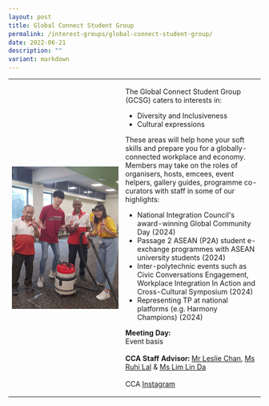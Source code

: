 ```yaml
---
layout: post
title: Global Connect Student Group
permalink: /interest-groups/global-connect-student-group/
date: 2022-06-21
description: ""
variant: markdown
---
```

<div>
    <table>
        <tbody><tr>
            <td style="width:45%"><img src="/images/CCA_global_connect_student_group.jpg" style="display:block;margin-left:auto;margin-right:auto;" alt="Global Connect Student Group"></td>
            <td>
                <p>
                    The Global Connect Student Group (GCSG) caters to interests in:<br>
                </p>
                    <ul>
                        <li>Diversity and Inclusiveness</li>
                        <li>Cultural expressions</li>
                    </ul>
                <p>
                    These areas will help hone your soft skills and prepare you for a globally-connected workplace and economy. Members may take on the roles of organisers, hosts, emcees, event helpers, gallery guides, programme co-curators with staff in some of our highlights:
							</p>
									<ul>
										<li>National Integration Council's award-winning Global Community Day (2024)</li>
										<li>Passage 2 ASEAN (P2A) student e-exchange programmes with ASEAN university students (2024)
</li>
										<li>Inter-polytechnic events such as Civic Conversations Engagement, Workplace Integration In Action and Cross-Cultural Symposium (2024)
</li>
										<li>Representing TP at national platforms (e.g. Harmony Champions) (2024)
</li>
							</ul>
                <p>
                    <b>Meeting Day:</b><br>
                    Event basis<br>
                    <br>
                    <b>CCA Staff Advisor:</b>
									<a href="mailto:Leslie_Chan@tp.edu.sg">Mr Leslie Chan</a>, <a href="mailto:Ruhi_LAL@tp.edu.sg">Ms Ruhi Lal</a> &amp; <a href="mailto:Lim_Lin_Da@tp.edu.sg">Ms Lim Lin Da</a><br>
                    <br>
                    CCA <a href="https://www.instagram.com/TP.GCSG">Instagram</a>
							</p>
                <p></p>
            </td>
        </tr>
    </tbody></table></div>